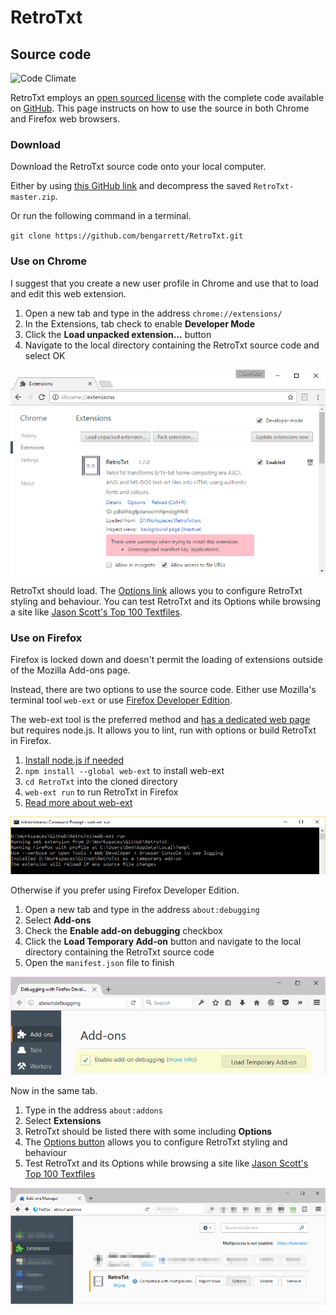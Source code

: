 # RetroTxt

## Source code

![Code Climate](https://codeclimate.com/github/bengarrett/RetroTxt/badges/gpa.svg)

RetroTxt employs an [open sourced license](https://choosealicense.com/licenses/lgpl-3.0/) with the complete code available on [GitHub](https://github.com/bengarrett/RetroTxt). This page instructs on how to use the source in both Chrome and Firefox web browsers.

### Download

Download the RetroTxt source code onto your local computer.

Either by using [this GitHub link](https://github.com/bengarrett/RetroTxt/archive/master.zip) and decompress the saved `RetroTxt-master.zip`.

Or run the following command in a terminal.

`git clone https://github.com/bengarrett/RetroTxt.git`

### Use on Chrome

I suggest that you create a new user profile in Chrome and use that to load and edit this web extension.

1. Open a new tab and type in the address `chrome://extensions/`
1. In the Extensions, tab check to enable  __Developer Mode__
1. Click the __Load unpacked extension...__ button
1. Navigate to the local directory containing the RetroTxt source code and select OK

![Font options selection](assets/sourcecode_chrome_loaded.png)

RetroTxt should load. The [Options link](options.md) allows you to configure RetroTxt styling and behaviour. You can test RetroTxt and its Options while browsing a site like [Jason Scott's Top 100 Textfiles](http://textfiles.com/100/).

### Use on Firefox

Firefox is locked down and doesn't permit the loading of extensions outside of the Mozilla Add-ons page.

Instead, there are two options to use the source code. Either use Mozilla's terminal tool `web-ext` or use [Firefox Developer Edition](https://www.mozilla.org/en-US/firefox/developer/).

The web-ext tool is the preferred method and [has a dedicated web page](https://developer.mozilla.org/en-US/Add-ons/WebExtensions/Getting_started_with_web-ext) but requires node.js. It allows you to lint, run with options or build RetroTxt in Firefox.

1. [Install node.js if needed](https://nodejs.org)
1. `npm install --global web-ext` to install web-ext
1. `cd RetroTxt` into the cloned directory
1. `web-ext run` to run RetroTxt in Firefox
1. [Read more about web-ext](https://developer.mozilla.org/en-US/Add-ons/WebExtensions/Getting_started_with_web-ext)

![web-ext run example](assets/web-ext_example.png)

Otherwise if you prefer using Firefox Developer Edition.

1. Open a new tab and type in the address `about:debugging`
1. Select __Add-ons__
1. Check the __Enable add-on debugging__ checkbox
1. Click the __Load Temporary Add-on__ button and navigate to the local directory containing the RetroTxt source code
1. Open the `manifest.json` file to finish

![Font options selection](assets/sourcecode_firefox.png)

Now in the same tab.

1. Type in the address `about:addons`
1. Select __Extensions__
1. RetroTxt should be listed there with some including __Options__
1. The [Options button](options.md) allows you to configure RetroTxt styling and behaviour
1. Test RetroTxt and its Options while browsing a site like [Jason Scott's Top 100 Textfiles](http://textfiles.com/100/)

![Font options selection](assets/sourcecode_firefox_addons.png)
